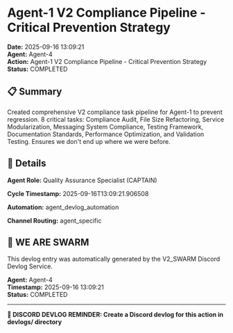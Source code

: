 # Agent-1 V2 Compliance Pipeline - Critical Prevention Strategy

**Date:** 2025-09-16 13:09:21  
**Agent:** Agent-4  
**Action:** Agent-1 V2 Compliance Pipeline - Critical Prevention Strategy  
**Status:** COMPLETED

## 📋 Summary

Created comprehensive V2 compliance task pipeline for Agent-1 to prevent regression. 8 critical tasks: Compliance Audit, File Size Refactoring, Service Modularization, Messaging System Compliance, Testing Framework, Documentation Standards, Performance Optimization, and Validation Testing. Ensures we don't end up where we were before.

## 🎯 Details

**Agent Role:** Quality Assurance Specialist (CAPTAIN)

**Cycle Timestamp:** 2025-09-16T13:09:21.906508

**Automation:** agent_devlog_automation

**Channel Routing:** agent_specific

## 🐝 WE ARE SWARM

This devlog entry was automatically generated by the V2_SWARM Discord Devlog Service.

**Agent:** Agent-4  
**Timestamp:** 2025-09-16 13:09:21  
**Status:** COMPLETED

---

**📝 DISCORD DEVLOG REMINDER: Create a Discord devlog for this action in devlogs/ directory**
